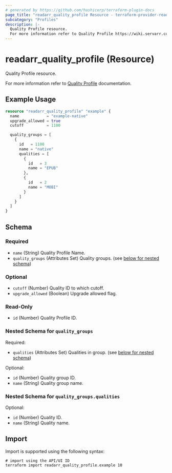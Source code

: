 ```yaml
---
# generated by https://github.com/hashicorp/terraform-plugin-docs
page_title: "readarr_quality_profile Resource - terraform-provider-readarr"
subcategory: "Profiles"
description: |-
  Quality Profile resource.
  For more information refer to Quality Profile https://wiki.servarr.com/readarr/settings#quality-profiles documentation.
---
```


# readarr_quality_profile (Resource)

<!-- subcategory:Profiles -->Quality Profile resource.
For more information refer to [Quality Profile](https://wiki.servarr.com/readarr/settings#quality-profiles) documentation.

## Example Usage

```terraform
resource "readarr_quality_profile" "example" {
  name            = "example-native"
  upgrade_allowed = true
  cutoff          = 1100

  quality_groups = [
    {
      id   = 1100
      name = "native"
      qualities = [
        {
          id   = 3
          name = "EPUB"
        },
        {
          id   = 2
          name = "MOBI"
        }
      ]
    }
  ]
}
```

<!-- schema generated by tfplugindocs -->
## Schema

### Required

- `name` (String) Quality Profile Name.
- `quality_groups` (Attributes Set) Quality groups. (see [below for nested schema](#nestedatt--quality_groups))

### Optional

- `cutoff` (Number) Quality ID to which cutoff.
- `upgrade_allowed` (Boolean) Upgrade allowed flag.

### Read-Only

- `id` (Number) Quality Profile ID.

<a id="nestedatt--quality_groups"></a>
### Nested Schema for `quality_groups`

Required:

- `qualities` (Attributes Set) Qualities in group. (see [below for nested schema](#nestedatt--quality_groups--qualities))

Optional:

- `id` (Number) Quality group ID.
- `name` (String) Quality group name.

<a id="nestedatt--quality_groups--qualities"></a>
### Nested Schema for `quality_groups.qualities`

Optional:

- `id` (Number) Quality ID.
- `name` (String) Quality name.

## Import

Import is supported using the following syntax:

```shell
# import using the API/UI ID
terraform import readarr_quality_profile.example 10
```
